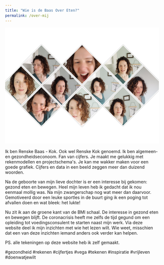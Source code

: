 ```yaml
---
title: "Wie is de Baas Over Eten?"
permalink: /over-mij
---
```


![foto Renske Baas](/uploads/fotoblog.jpg)

Ik ben Renske Baas - Kok. Ook wel Renske Kok genoemd.
Ik ben algemeen- en gezondheidseconoom. Fan van cijfers. Je maakt me gelukkig met rekenmodellen en projectschema's. Je kan me wakker maken voor een goede grafiek. Cijfers en data in een beeld zeggen meer dan duizend woorden.

Na de geboorte van mijn lieve dochter is er een interesse bij gekomen: gezond eten en bewegen. Heel mijn leven heb ik gedacht dat ik nou eenmaal mollig was. Na mijn zwangerschap nog wat meer dan daarvoor. Gemotiveerd door een leuke sportles in de buurt ging ik een poging tot afvallen doen en wat bleek: het lukte!

Nu zit ik aan de groene kant van de BMI schaal. De interesse in gezond eten en bewegen blijft. De coronacrisis heeft me zelfs de tijd gegund om een opleiding tot voedingsconsulent te starten naast mijn werk. Via deze website deel ik mijn inzichten met wie het lezen wilt. Wie weet, misschien dat een van deze inzichten iemand anders ook verder kan helpen.

PS. alle tekeningen op deze website heb ik zelf gemaakt.

#gezondheid #rekenen #cijfertjes #vega #tekenen #inspiratie #vrijleven #doenwatjewilt 
